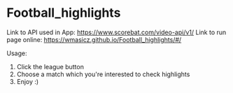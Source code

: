 # Football_highlights
Link to API used in App: https://www.scorebat.com/video-api/v1/
Link to run page online: https://wmasicz.github.io/Football_highlights/#/

Usage:
1. Click the league button
2. Choose a match which you're interested to check highlights
3. Enjoy :)
